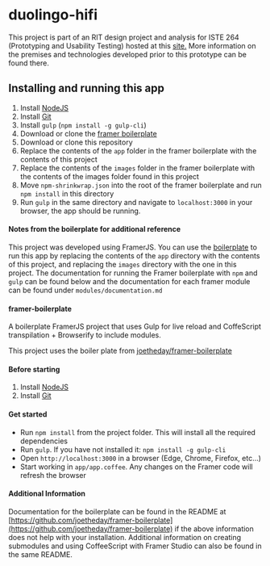 # duolingo-hifi

This project is part of an RIT design project and analysis for ISTE 264 
(Prototyping and Usability Testing) hosted at this 
[site.](https://people.rit.edu/~lwm2120/ISTE264/projectSite)  More 
information on the premises and technologies developed prior to this 
prototype can be found there.

## Installing and running this app

1. Install [NodeJS](https://nodejs.org/en/download/)
2. Install [Git](https://git-scm.com/)
3. Install `gulp` (`npm install -g gulp-cli`)
3. Download or clone the [framer boilerplate](https://github.com/joetheday/framer-boilerplate)
4. Download or clone this repository
5. Replace the contents of the `app` folder in the framer boilerplate with the contents of this project
6. Replace the contents of the `images` folder in the framer boilerplate with the contents of the images folder found in this project
7. Move `npm-shrinkwrap.json` into the root of the framer boilerplate and run `npm install` in this directory
8. Run `gulp` in the same directory and navigate to `localhost:3000` in your browser, the app should be running.

#### Notes from the boilerplate for additional reference

This project was developed using FramerJS.  You can use the 
[boilerplate](https://github.com/joetheday/framer-boilerplate) to run this app by replacing the contents of the `app` directory with the contents of this project, and replacing the `images` directory with the one in this project. The documentation for running the Framer boilerplate with `npm` and `gulp` 
can be found below and the documentation for each 
framer module can be found under `modules/documentation.md`


#### framer-boilerplate
A boilerplate FramerJS project that uses Gulp for live reload and CoffeScript transpilation + Browserify to include modules.

This project uses the boiler plate from [joetheday/framer-boilerplate](https://github.com/joetheday/framer-boilerplate)

#### Before starting

1. Install [NodeJS](https://nodejs.org/en/download/)
2. Install [Git](https://git-scm.com/)

#### Get started

- Run `npm install` from the project folder. This will install all the required dependencies
- Run `gulp`. If you have not installed it: `npm install -g gulp-cli`
- Open `http://localhost:3000` in a browser (Edge, Chrome, Firefox, etc...)
- Start working in `app/app.coffee`. Any changes on the Framer code will refresh the browser

#### Additional Information

Documentation for the boilerplate can be found in the README at [https://github.com/joetheday/framer-boilerplate](https://github.com/joetheday/framer-boilerplate) if the above information does not help with your installation.  Additional information on creating submodules and using CoffeeScript with Framer Studio can also be found in the same README.

